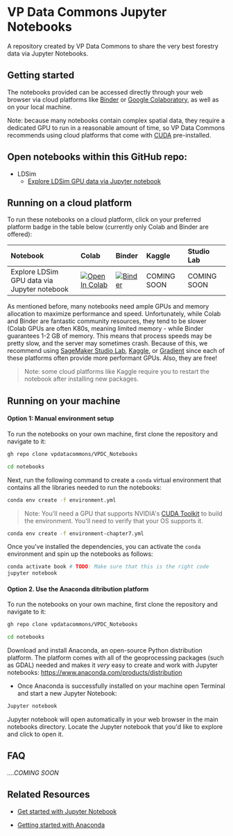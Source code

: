 # VP Data Commons Jupyter Notebooks

A repository created by VP Data Commons to share the very best forestry data via Jupyter Notebooks.

## Getting started

The notebooks provided can be accessed directly through your web browser via cloud platforms like [Binder](https://jupyter.org/binder#:~:text=The%20Binder%20project%20offers%20an,and%20streamline%20sharing%20among%20teams.) or [Google Colaboratory](https://colab.research.google.com/#scrollTo=-Rh3-Vt9Nev9), as well as on your local machine. 

Note: because many notebooks contain complex spatial data, they require a dedicated GPU to run in a reasonable amount of time, so VP Data Commons recommends using cloud platforms that come with [CUDA](https://blogs.nvidia.com/blog/2012/09/10/what-is-cuda-2/) pre-installed.

## Open notebooks within this GitHub repo:

- LDSim 
  * [Explore LDSim GPU data via Jupyter notebook](notebooks/01_LDSim_Notebook.ipynb)


## Running on a cloud platform

To run these notebooks on a cloud platform, click on your preferred platform badge in the table below (currently only Colab and Binder are offered):

| Notebook                                     | Colab                                                                                                                                                                                               | Binder                                                                                                                                                                                                   | Kaggle                                                                                                                                                                               | Studio Lab                                                                                                                                                                                                   |
|:--------------------------------------------|:----------------------------------------------------------------------------------------------------------------------------------------------------------------------------------------------------|:---------------------------------------------------------------------------------------------------------------------------------------------------------------------------------------------------------|:---------------------------------------------------------------------------------------------------------------------------------------------------------------------------------------|:-------------------------------------------------------------------------------------------------------------------------------------------------------------------------------------------------------------|
| Explore LDSim GPU data via Jupyter notebook   | [![Open In Colab](https://colab.research.google.com/assets/colab-badge.svg)](https://colab.research.google.com/github/vpdatacommons/VPDC_Notebooks/blob/main/notebooks/01_LDSim_Notebook.ipynb)   | [![Binder](https://mybinder.org/badge_logo.svg)](https://mybinder.org/v2/gh/vpdatacommons/VPDC_Notebooks/HEAD?labpath=https%3A%2F%2Fgithub.com%2Fvpdatacommons%2FVPDC_Notebooks%2Fblob%2Fmain%2Fnotebooks%2F01_LDSim_Notebook.ipynb) |   COMING SOON   | COMING SOON



As mentioned before, many notebooks need ample GPUs and memory allocation to maximize performance and speed. Unfortunately, while Colab and Binder are fantastic community resources, they tend to be slower (Colab GPUs are often K80s, meaning limited memory - while Binder guarantees 1-2 GB of memory. This means that process speeds may be pretty slow, and the server may sometimes crash. Because of this, we recommend using [SageMaker Studio Lab](https://studiolab.sagemaker.aws/), [Kaggle](https://www.kaggle.com/docs/notebooks), or [Gradient](https://gradient.run/notebooks) since each of these platforms often provide more performant GPUs. Also, they are free!

> Note: some cloud platforms like Kaggle require you to restart the notebook after installing new packages.

## Running on your machine

#### Option 1: Manual environment setup 
To run the notebooks on your own machine, first clone the repository and navigate to it:

```bash
gh repo clone vpdatacommons/VPDC_Notebooks

cd notebooks
```

Next, run the following command to create a `conda` virtual environment that contains all the libraries needed to run the notebooks:

```bash
conda env create -f environment.yml
```

> Note: You'll need a GPU that supports NVIDIA's [CUDA Toolkit](https://developer.nvidia.com/cuda-toolkit) to build the environment. You'll need to verify that your OS supports it. 


```bash
conda env create -f environment-chapter7.yml
```

Once you've installed the dependencies, you can activate the `conda` environment and spin up the notebooks as follows:

```bash
conda activate book # TODO: Make sure that this is the right code
jupyter notebook
```

#### Option 2. Use the Anaconda ditribution platform
To run the notebooks on your own machine, first clone the repository and navigate to it:

```bash
gh repo clone vpdatacommons/VPDC_Notebooks

cd notebooks
```

Download and install Anaconda, an open-source Python distribution platform. The platform comes with all of the geoprocessing packages (such as GDAL) needed and makes it _very_ easy to create and work with Jupyter notebooks: <https://www.anaconda.com/products/distribution>
- Once Anaconda is successfully installed on your machine open Terminal and start a new Jupyter Notebook:  
```bash
Jupyter notebook
```
 Jupyter notebook will open automatically in your web browser in the main notebooks directory. Locate the Jupyter notebook that you'd like to explore and click to open it. 

## FAQ
_....COMING SOON_



## Related Resources

- [Get started with Jupyter Notebook](https://www.dataquest.io/blog/jupyter-notebook-tutorial)

- [Getting started with Anaconda](https://docs.anaconda.com/anaconda/user-guide/getting-started)
